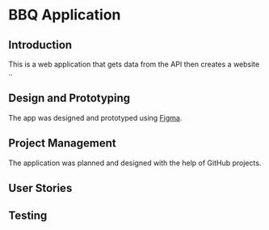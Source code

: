 # BBQ Application

## Introduction

This is a web application that gets data from the API then creates a website ..

## Design and Prototyping 

The app was designed and prototyped using [Figma](https://www.figma.com/). 

## Project Management

The application was planned and designed with the help of GitHub projects. 

## User Stories

## Testing
